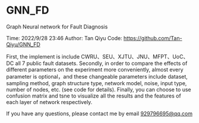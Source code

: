 # GNN_FD
 Graph Neural network for Fault Diagnosis
 
Time: 2022/9/28 23:46
Author: Tan Qiyu
Code: https://github.com/Tan-Qiyu/GNN_FD

First, the implement is include CWRU、SEU、XJTU、JNU、MFPT、UoC、DC all 7 public fault datasets.
Secondly, in order to compare the effects of different parameters on the experiment more conveniently, almost every parameter is optional，and these changeable parameters include dataset, sampling method, graph structure type, network model, noise, input type, number of nodes, etc. (see code for details).
Finally, you can choose to use confusion matrix and tsne to visualize all the results and the features of each layer of network respectively.

If you have any questions, please contact me by email 929796695@qq.com
